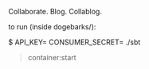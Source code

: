 Collaborate. Blog. Collablog.

to run (inside dogebarks/):

$ API_KEY=<twitter key> CONSUMER_SECRET=<twitter consumer secret> ./sbt
> container:start
